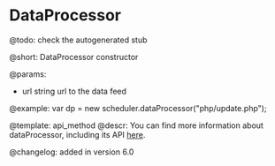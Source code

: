 DataProcessor
=============


@todo:
	check the autogenerated stub

@short: DataProcessor constructor
	

@params:
- url		string			url to the data feed




@example:
var dp = new scheduler.dataProcessor("php/update.php");

@template:	api_method
@descr:
You can find more information about dataProcessor, including its API [here](https://docs.dhtmlx.com/dataprocessor__index.html).

@changelog:
added in version 6.0
